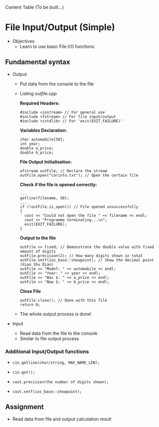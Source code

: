 Content Table (To be built...)

# File Input/Output (Simple)

* Objectives
  * Learn to use basic File I/O functions

## Fundamental syntax

* Output
  * Put data from the console to the file
  * Listing _outfile.cpp_
    
    **Required Headers:**
    ```
    #include <iostream> // For general use
    #include <fstream> // For file input/output
    #include <cstdlib> // For 'exit(EXIT_FAILURE)'
    ```
    
    **Variables Declaration:**
    ```
    char automobile[50];
    int year;
    double a_price;
    double b_price;
    ```
    
    **File Output Initialisation:**
    ```
    ofstream outFile; // Declare the stream
    outFile.open("carinfo.txt"); // Open the certain file
    ```

    **Check if the file is opened correctly:**
    ```
    ...
    getline(filename, 50);
    ...
    if (!outFile.is_open()) // File opened unsuccessfully
    {
      cout << "Could not open the file " << filename << endl;
      cout << "Programme terminating...\n"; 
      exit(EXIT_FAILURE);
    }
    ```
    
    **Output to the file**
    ```
    outFile << fixed; // Demonstrate the double value with fixed amount of digits
    outFile.precision(2); // How many digits shown in total
    outFile.setf(ios_base::showpoint); // Show the decimal point (Xiao Shu Dian)
    outFile << "Model: " << automobile << endl;
    outFile << "Year: " << year << endl;
    outFile << "Was $: " << a_price << endl;
    outFile << "Now $: " << b_price << endl;
    ```
    
    **Close File**
    ```
    outFile.close(); // Done with this file
    return 0;
    ```
  * The whole output process is done!

* Input
  * Read data from the file to the console
  * Similar to file output process

### Additional Input/Output functions

 * ``` cin.getline(char/string, MAX_NAME_LEN); ```
 
 * ``` cin.get(); ```

 * ``` cout.precision(the number of digits shown); ```

 * ``` cout.setf(ios_base::showpoint); ```

## Assignment
 
  * Read data from file and output calculation result
